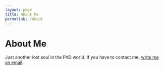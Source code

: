 ```yaml
---
layout: page
title: About Me
permalink: /about
---
```


# About Me

<!-- *You can just call me Rafael.* -->

Just another lost soul in the PhD world. If you have to contact me, <a href="mailto:rafael.wu@pm.me">write me an email</a>.
